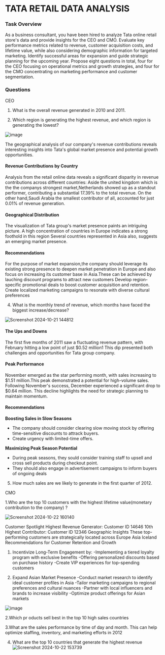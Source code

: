 # TATA RETAIL DATA ANALYSIS
### Task Overview
As a business consultant, you have been hired to analyze Tata online retail store's data and provide insights for the CEO and CMO.
Evaluate key performance metrics related to revenue, customer acquisition costs, and lifetime value,
while also considering demographic information for targeted marketing. 
Identify successful areas for expansion and guide strategic planning for the upcoming year.
Propose eight questions in total, four for the CEO focusing on operational metrics and growth strategies, and four for the CMO concentrating on marketing performance and customer segmentation.
### Questions
CEO
 1. What is the overall revenue generated in 2010 and 2011.
    
 2. Which region is generating the highest revenue, and which region is generating the lowest?
    
![image](https://github.com/user-attachments/assets/9a7c4616-36c7-46db-8074-35fe09ef6de3)

The geographical analysis of our company's revenue contributions reveals interesting  insights into Tata's global market presence and potential growth opportunities.
#### Revenue Contributions by Country
Analysis from the retail online data reveals a significant disparity in revenue contributions across different countries:
Aside the  united kingdom which is the the companys strongest market,Netherlands showed up as a standout performer, contributing a substantial 17.39% to the total revenue.
On the other hand,Saudi Arabia the smallest contributor of all, accounted for just 0.01% of revenue generation.
#### Geographical Distribution
The visualization of Tata group's market presence paints an intriguing picture.  A high concentration of countries in Europe indicates a strong foothold in this region
Several countries represented in Asia also, suggests an emerging market presence.
#### Recommendations
For the purpose of market expansion,the company should leverage its existing strong presence to deepen market penetration in Europe and also focus on increasing
its customer base in Asia.These can be achieved by lauching discount programs to attract new customers
Develop region-specific promotional deals to boost customer acquisition and retention.
Create localized marketing campaigns to resonate with diverse cultural preferences

    
    
 4. What is the monthly trend of revenue, which months have faced the biggest increase/decrease?
    
![Screenshot 2024-10-21 144812](https://github.com/user-attachments/assets/97ff55a2-933c-4a71-a0fd-486d5eb787be)

#### The Ups and Downs
The first five months of 2011 saw a fluctuating revenue pattern, with February hitting a low point of just $0.52 million1
This dip presented both challenges and opportunities for Tata group company.
#### Peak Performance
November emerged as the star performing month, with sales increasing to $1.51 million.This peak demonstrated a potential for high-volume sales.
Following November's success, December experienced a significant drop to $0.64 million. This decline highlights the need for strategic planning to maintain momentum.
#### Recommendations
**Boosting Sales in Slow Seasons**
- The company should consider clearing slow moving stock by offering time-sensitive discounts to attrack buyers.
- Create urgency with limited-time offers.

**Maximizing Peak Season Potential**
- During peak seasons, they sould consider training staff to upsell and cross sell products during checkout point.
- They should also engage in advertisement campaigns to inform buyers of ongoing deals





    
    
 5. How much sales are we likely to generate in the first quarter of  2012.
  
CMO

 1.Who are the top 10 customers with the highest lifetime value(monetary contribution to the company) ?

 ![Screenshot 2024-10-22 160140](https://github.com/user-attachments/assets/283dd4fe-154c-4115-852c-c43449d3d6a1)

 
Customer Spotlight
Highest Revenue Generator: Customer ID 14646
10th Highest Contributor: Customer ID 12346
Geographic Insights
These top-performing customers are strategically located across Europe Asia Iceland
Recommendations for Customer Retention and Growth
1. Incentivize Long-Term Engagement by:
-Implementing a tiered loyalty program with exclusive benefits
-Offering personalized discounts based on purchase history
-Create VIP experiences for top-spending customers

2. Expand Asian Market Presence
-Conduct market research to identify ideal customer profiles in Asia
-Tailor marketing campaigns to regional preferences and cultural nuances
-Partner with local influencers and brands to increase visibility
-Optimize product offerings for Asian markets



![image](https://github.com/user-attachments/assets/d81f3413-65c4-49ec-9a77-447125393989)


 

 2.Which pr oducts sell best in the top 10 high sales countries

 3.What are the sales performance by time of day and  month. This can help optimize staffing, inventory, and marketing efforts in 2012
 
  4. What are the top 10 countries that generate the highest revenue
     ![Screenshot 2024-10-22 153739](https://github.com/user-attachments/assets/90e69371-3d71-4fc2-a2de-1f60f5ae323d)


 



